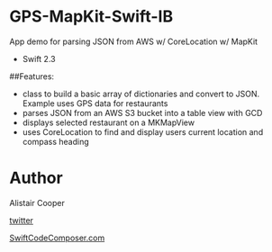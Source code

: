 # GPS-MapKit-Swift-IB
App demo for parsing JSON from AWS w/ CoreLocation w/ MapKit

- Swift 2.3

##Features:
+ class to build a basic array of dictionaries and convert to JSON. Example uses GPS data for restaurants 
+ parses JSON from an AWS S3 bucket into a table view with GCD
+ displays selected restaurant on a MKMapView
+ uses CoreLocation to find and display users current location and compass heading 

# Author
Alistair Cooper

[twitter](https://www.twitter.com/swiftcomposer.com)

[SwiftCodeComposer.com](https://www.swiftcodecomposer.com)

